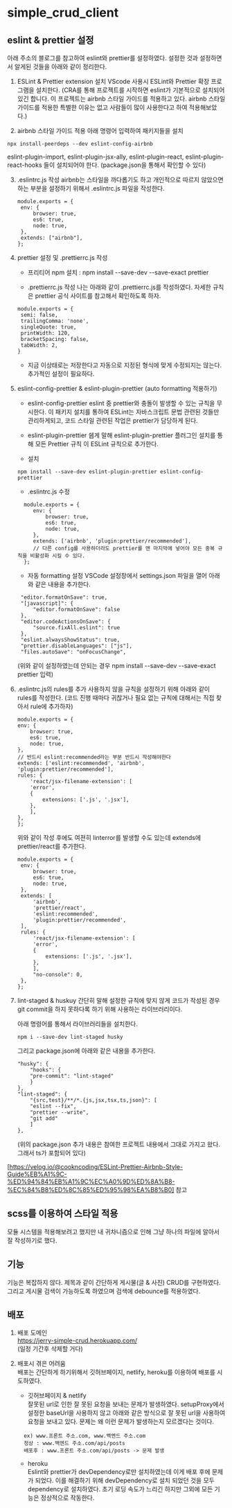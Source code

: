 # simple_crud_client

## eslint & prettier 설정

아래 주소의 블로그를 참고하여 eslint와 prettier를 설정하였다. 설정한 것과 설정하면서 알게된 것들을 아래와 같이 정리한다.

1. ESLint & Prettier extension 설치
   VScode 사용시 ESLint와 Prettier 확장 프로그램을 설치한다.
   (CRA를 통해 프로젝트를 시작하면 eslint가 기본적으로 설치되어 있긴 합니다. 이 프로젝트는 airbnb 스타일 가이드를 적용하고 있다. airbnb 스타일 가이드를 적용한 특별한 이유는 없고 사람들이 많이 사용한다고 하여 적용해보았다.)

2. airbnb 스타일 가이드 적용
   아래 명령어 입력하여 패키지들을 설치

```
npx install-peerdeps --dev eslint-config-airbnb
```

eslint-plugin-import, eslint-plugin-jsx-ally, eslint-plugin-react, eslint-plugin-react-hooks 들이 설치되어야 한다. (package.json을 통해서 확인할 수 있다)

3. .eslintrc.js 작성
   airbnb는 스타일을 까다롭기도 하고 개인적으로 따르지 않았으면 하는 부분을 설정하기 위해서 .eslintrc.js 파일을 작성한다.

   ```
   module.exports = {
    env: {
        browser: true,
        es6: true,
        node: true,
    },
    extends: ["airbnb"],
   };
   ```

4. prettier 설정 및 .prettierrc.js 작성

   - 프리티어 npm 설치 : npm install --save-dev --save-exact prettier

   - .prettierrc.js 작성
     나는 아래와 같이 .prettierrc.js를 작성하였다. 자세한 규칙은 prettier 공식 사이트를 참고해서 확인하도록 하자.

   ```
   module.exports = {
    semi: false,
    trailingComma: 'none',
    singleQuote: true,
    printWidth: 120,
    bracketSpacing: false,
    tabWidth: 2,
   }
   ```

   - 지금 이상태로는 저장한다고 자동으로 지정된 형식에 맞게 수정되지는 않는다. 추가적인 설정이 필요하다.

5. eslint-config-prettier & eslint-plugin-prettier (auto formatting 적용하기)

   - eslint-config-prettier
     eslint 중 prettier와 충돌이 발생할 수 있는 규칙을 무시한다. 이 패키지 설치를 통하여 ESLint는 자바스크립트 문법 관련된 것들만 관리하게되고, 코드 스타일 관련된 작업은 prettier가 담당하게 된다.

   - eslint-plugin-prettier
     쉡게 말해 eslint-plugin-prettier 플러그인 설치를 통해 모든 Prettier 규칙 이 ESLint 규칙으로 추가한다.

   - 설치

   ```
   npm install --save-dev eslint-plugin-prettier eslint-config-prettier
   ```

   - .eslintrc.js 수정

   ```
     module.exports = {
        env: {
            browser: true,
            es6: true,
            node: true,
        },
        extends: ['airbnb', 'plugin:prettier/recommended'],
        // 다른 config를 사용하더라도 prettier를 맨 마지막에 넣어야 모든 중복 규칙을 비활성화 시킬 수 있다.
     };
   ```

   - 자동 formatting 설정
     VSCode 설정창에서 settings.json 파일을 열어 아래와 같은 내용을 추가한다.

   ```
    "editor.formatOnSave": true,
    "[javascript]": {
        "editor.formatOnSave": false
    },
    "editor.codeActionsOnSave": {
        "source.fixAll.eslint": true
    },
    "eslint.alwaysShowStatus": true,
    "prettier.disableLanguages": ["js"],
    "files.autoSave": "onFocusChange",
   ```

   (위와 같이 설정하였는데 안되는 경우 npm install --save-dev --save-exact prettier 입력)

6. .eslintrc.js의 rules를 추가
   사용하지 않을 규칙을 설정하기 위해 아래와 같이 rules를 작성한다. (코드 진행 때마다 귀찮거나 필요 없는 규칙에 대해서는 직접 찾아서 rule에 추가하자)

   ```
   module.exports = {
   env: {
       browser: true,
       es6: true,
       node: true,
   },
   // 반드시 eslint:recommended라는 부분 반드시 작성해야한다
   extends: ['eslint:recommended', 'airbnb', 'plugin:prettier/recommended'],
   rules: {
       'react/jsx-filename-extension': [
       'error',
       {
           extensions: ['.js', '.jsx'],
       },
       ],
   },
   };

   ```

   위와 같이 작성 후에도 여젼히 linterror를 발생할 수도 있는데 extends에 prettier/react를 추가한다.

   ```
   module.exports = {
    env: {
        browser: true,
        es6: true,
        node: true,
    },
    extends: [
        'airbnb',
        'prettier/react',
        'eslint:recommended',
        'plugin:prettier/recommended',
    ],
    rules: {
        'react/jsx-filename-extension': [
        'error',
        {
            extensions: ['.js', '.jsx'],
        },
        ],
        "no-console": 0,
    },
   };
   ```

7. lint-staged & huskuy
   간단히 말해 설정한 규칙에 맞지 않게 코드가 작성된 경우 git commit을 하지 못하다록 하기 위해 사용하는 라이브러리이다.

   아래 명령어를 통해서 라이브러리들을 설치한다.

   ```
   npm i --save-dev lint-staged husky
   ```

   그리고 package.json에 아래와 같은 내용을 추가한다.

   ```
   "husky": {
       "hooks": {
       "pre-commit": "lint-staged"
       }
   },
   "lint-staged": {
       "{src,test}/**/*.{js,jsx,tsx,ts,json}": [
       "eslint --fix",
       "prettier --write",
       "git add"
       ]
   },
   ```

   (위의 package.json 추가 내용은 참여한 프로젝트 내용에서 그대로 가지고 왔다. 그래서 ts가 포함되어 있다)

[https://velog.io/@cookncoding/ESLint-Prettier-Airbnb-Style-Guide%EB%A1%9C-%ED%94%84%EB%A1%9C%EC%A0%9D%ED%8A%B8-%EC%84%B8%ED%8C%85%ED%95%98%EA%B8%B0] 참고

## scss를 이용하여 스타일 적용

모듈 시스템을 적용해보려고 했지만 내 귀차니즘으로 인해 그냥 하나의 파일에 알아서 잘 작성하기로 했다.

## 기능

기능은 복잡하지 않다. 제목과 같이 간단하게 게시물(글 & 사진) CRUD를 구현하였다. 그리고 게시물 검색이 가능하도록 하였으며 검색에 debounce를 적용하였다.

## 배포 

1. 배포 도메인     
   https://jerry-simple-crud.herokuapp.com/       
   (일정 기간후 삭제할 거다)


2. 배포시 겪은 어려움       
   배포는 간단하게 하기위해서 깃허브페이지, netlify, heroku를 이용하여 배포를 시도하였다.
   
   - 깃허브페이지 & netlify   
   잘못된 url로 인한 잘 못된 요청을 보내는 문제가 발생하였다. setupProxy에서 설정한 baseUrl을 사용하지 않고 아래와 같은 방식으로 잘 못된 url을 사용하여 요청을 보내고 있다. 문제는 왜 이런 문제가 발생하는지 모르겠다는 것이다.
     
   ```
     ex) www.프론트 주소.com, www.백엔드 주소.com
     정상 : www.백엔드 주소.com/api/posts
     배포후 : www.프론트 주소.com/api/posts -> 문제 발생
   ```
     
   - heroku     
     Eslint와 prettier가 devDependency로만 설치하였는데 이게 배포 후에 문제가 되었다. 이를 해결하기 위해 devDependency로 설치 되었던 것을 모두 dependency로 설치하였다. 초기 로딩 속도가 느리긴 하지만 그외에 모든 기능은 정상적으로 작동한다.
     
   
     
     